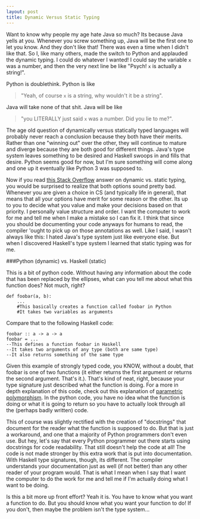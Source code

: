 ```yaml
---
layout: post
title: Dynamic Versus Static Typing
---
```


Want to know why people my age hate Java so much? Its because Java yells at you. Whenever you screw something up, Java will be the first one to let you know. And they don't like that! There was even a time when I didn't like that. So I, like many others, made the switch to Python and applauded the dynamic typing. I could do whatever I wanted! I could say the variable `x` was a number, and then the very next line be like "Psych! `x` is actually a string!". 

Python is doublethink. Python is like 
> "Yeah, of course `x` is a string, why wouldn't it be a string".

Java will take none of that shit. Java will be like 
>"you LITERALLY just said `x` was a number. Did you lie to me?". 

The age old question of dynamically versus statically typed languages will probably never reach a conclusion because they both have their merits. Rather than one "winning out" over the other, they will continue to mature and diverge because they are both good for different things. Java's type system leaves something to be desired and Haskell swoops in and fills that desire. Python seems good for now, but I'm sure something will come along and one up it eventually like Python 3 was supposed to. 

Now if you read [this Stack Overflow](stackoverflow.com/a/125379/3861396) answer on dynamic vs. static typing, you would be surprised to realize that both options sound pretty bad. Whenever you are given a choice in CS (and typically life in general), that means that all your options have merit for some reason or the other. Its up to you to decide what you value and make your decisions based on that priority. I personally value structure and order. I want the computer to work for me and tell me when I make a mistake so I can fix it. I think that since you should be documenting your code anyways for humans to read, the compiler 'ought to pick up on those annotations as well. Like I said, I wasn't always like this: I hated Java's type system just like everyone else. But when I discovered Haskell's type system I learned that static typing was for me. 

###Python (dynamic) vs. Haskell (static)

This is a bit of python code. Without having any information about the code that has been replaced by the ellipses, what can you tell me about what this function does? Not much, right?

	def foobar(a, b):
	    ...
	    #This basically creates a function called foobar in Python
	    #It takes two variables as arguments

Compare that to the following Haskell code:

	foobar :: a -> a -> a
	foobar = ...
	--This defines a function foobar in Haskell
	--It takes two arguments of any type (both are same type)
	--It also returns something of the same type

Given this example of strongly typed code, you KNOW, without a doubt, that foobar is one of two functions (it either returns the first argument or returns the second argument. That's it.). That's kind of neat, right, because your type signature just described what the function is doing. For a more in depth explanation of this code, check out this explanation of [parametric polymorphism](www.seas.upenn.edu/~cis194/spring13/lectures/05-type-classes.html). In the python code, you have no idea what the function is doing or what it is going to return so you have to actually look through all the (perhaps badly written) code. 

This of course was slightly rectified with the creation of "docstrings" that document for the reader what the function is supposed to do. But that is just a workaround, and one that a majority of Python programmers don't even use. But hey, let's say that every Python programmer out there starts using docstrings for code readability. That still doesn't help the code at all! The code is not made stronger by this extra work that is put into documentation. With Haskell type signatures, though, its different. The compiler understands your documentation just as well (if not better) than any other reader of your program would. That is what I mean when I say that I want the computer to do the work for me and tell me if I'm actually doing what I want to be doing. 

Is this a bit more up front effort? Yeah it is. You have to know what you want a function to do. But you should know what you want your function to do! If you don't, then maybe the problem isn't the type system...

	

